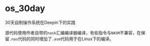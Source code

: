 # os_30day
30天自制操作系统在Deepin下的实践

源代码使用作者自带的`nask`汇编编译器编译，有些指令与`NASM`不兼容，在保留`.nas`代码的同时增加了`.asm`代码用于在Linux下的编译。
